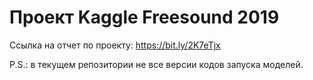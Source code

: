 
# Проект Kaggle Freesound 2019 

Ссылка на отчет по проекту: https://bit.ly/2K7eTjx

P.S.: в текущем репозитории не все версии кодов запуска моделей. 
